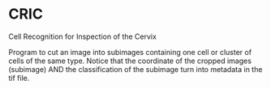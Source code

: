 # CRIC
Cell Recognition for Inspection of the Cervix

Program to cut an image into subimages containing one cell or cluster of cells of the same type. 
Notice that the coordinate of the cropped images (subimage) AND the classification of the subimage turn into metadata in the tif file.

